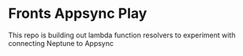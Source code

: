# Fronts Appsync Play

This repo is building out lambda function resolvers to experiment with connecting Neptune to Appsync